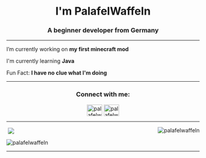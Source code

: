 <h1 align="center">I'm PalafelWaffeln</h1>
<h3 align="center">A beginner developer from Germany</h3>

- - -

I’m currently working on **my first minecraft mod**

I'm currently learning **Java**

Fun Fact: **I have no clue what I'm doing**

- - -

<h3 align="center">Connect with me:</h3>
<p align="center">
<a href="https://www.youtube.com/channel/UCFgS3aaF-ELYxCq4l5fdojw" target="blank"><img align="center" src="https://raw.githubusercontent.com/rahuldkjain/github-profile-readme-generator/master/src/images/icons/Social/youtube.svg" alt="palafelwaffeln" height="30" width="40" /></a>
<a href="https://www.reddit.com/c/palafelwaffeln" target="blank"><img align="center" src="https://raw.githubusercontent.com/rahuldkjain/github-profile-readme-generator/master/src/images/icons/Social/reddit.svg" alt="palafelwaffeln" height="30" width="40" /></a>
</p>

- - -

<p><img align="right" src="https://github-readme-stats.vercel.app/api/top-langs?username=palafelwaffeln&show_icons=true&theme=tokyonight&locale=en&layout=compact" alt="palafelwaffeln" /></p>
<p>&nbsp;<img align="center" src="https://github-readme-stats.vercel.app/api?username=palafelwaffeln&show_icons=true&theme=tokyonight&locale=en"  /></p> 
<p><img align="center" src="https://github-readme-streak-stats.herokuapp.com/?user=palafelwaffeln&theme=tokyonight" alt="palafelwaffeln" /></p>

- - -





